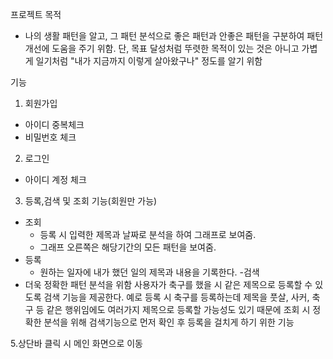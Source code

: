 프로젝트 목적
- 나의 생활 패턴을 알고, 그 패턴 분석으로 좋은 패턴과 안좋은 패턴을 구분하여 
  패턴 개선에 도움을 주기 위함. 단, 목표 달성처럼 뚜렷한 목적이 있는 것은 아니고 가볍게 일기처럼 "내가 지금까지 이렇게 살아왔구나" 정도를 알기 위함
  
기능
1. 회원가입
- 아이디 중복체크
- 비밀번호 체크

2. 로그인
- 아이디 계정 체크

3. 등록,검색 및 조회 기능(회원만 가능)
- 조회
  - 등록 시 입력한 제목과 날짜로 분석을 하여 그래프로 보여줌.
  - 그래프 오른쪽은 해당기간의 모든 패턴을 보여줌.
- 등록
  - 원하는 일자에 내가 했던 일의 제목과 내용을 기록한다.
-검색
 - 더욱 정확한 패턴 분석을 위함
   사용자가 축구를 했을 시 같은 제목으로 등록할 수 있도록 검색 기능을 제공한다.
   예로 등록 시 축구를 등록하는데 제목을 풋살, 사커, 축구 등 같은 행위임에도 여러가지 제목으로 등록할 가능성도 있기 때문에 
   조회 시 정확한 분석을 위해 검색기능으로 먼저 확인 후 등록을 걸치게 하기 위한 기능
  
5.상단바 클릭 시 메인 화면으로 이동


